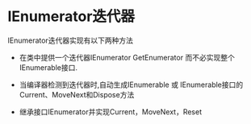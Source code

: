 # IEnumerator迭代器
IEnumerator迭代器实现有以下两种方法

+ 在类中提供一个迭代器IEnumerator GetEnumerator 而不必实现整个IEnumerable接口. 
+ 当编译器检测到迭代器时,自动生成IEnumerable 或 IEnumerable<T>接口的Current、MoveNext和Dispose方法


+ 继承接口IEnumerator并实现Current，MoveNext，Reset
